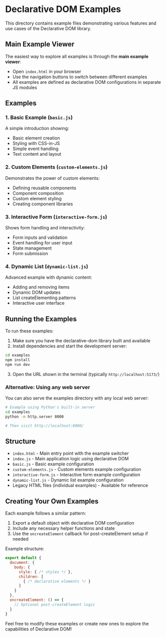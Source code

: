 # Declarative DOM Examples

This directory contains example files demonstrating various features and use cases of the Declarative DOM library.

## Main Example Viewer

The easiest way to explore all examples is through the **main example viewer**:

- Open `index.html` in your browser
- Use the navigation buttons to switch between different examples
- All examples are defined as declarative DOM configurations in separate JS modules

## Examples

### 1. Basic Example (`basic.js`)
A simple introduction showing:
- Basic element creation
- Styling with CSS-in-JS
- Simple event handling
- Text content and layout

### 2. Custom Elements (`custom-elements.js`)
Demonstrates the power of custom elements:
- Defining reusable components
- Component composition
- Custom element styling
- Creating component libraries

### 3. Interactive Form (`interactive-form.js`)
Shows form handling and interactivity:
- Form inputs and validation
- Event handling for user input
- State management
- Form submission

### 4. Dynamic List (`dynamic-list.js`)
Advanced example with dynamic content:
- Adding and removing items
- Dynamic DOM updates
- List createElementing patterns
- Interactive user interface

## Running the Examples

To run these examples:

1. Make sure you have the declarative-dom library built and available
2. Install dependencies and start the development server:

```bash
cd examples
npm install
npm run dev
```

3. Open the URL shown in the terminal (typically `http://localhost:5173/`)

### Alternative: Using any web server

You can also serve the examples directory with any local web server:

```bash
# Example using Python's built-in server
cd examples
python -m http.server 8000

# Then visit http://localhost:8000/
```

## Structure

- `index.html` - Main entry point with the example switcher
- `index.js` - Main application logic using declarative DOM
- `basic.js` - Basic example configuration
- `custom-elements.js` - Custom elements example configuration
- `interactive-form.js` - Interactive form example configuration  
- `dynamic-list.js` - Dynamic list example configuration
- Legacy HTML files (individual examples) - Available for reference

## Creating Your Own Examples

Each example follows a similar pattern:
1. Export a default object with declarative DOM configuration
2. Include any necessary helper functions and state
3. Use the `oncreateElement` callback for post-createElement setup if needed

Example structure:
```js
export default {
  document: {
    body: {
      style: { /* styles */ },
      children: [
        { /* declarative elements */ }
      ]
    }
  },
  oncreateElement: () => {
    // Optional post-createElement logic
  }
}
```

Feel free to modify these examples or create new ones to explore the capabilities of Declarative DOM!
